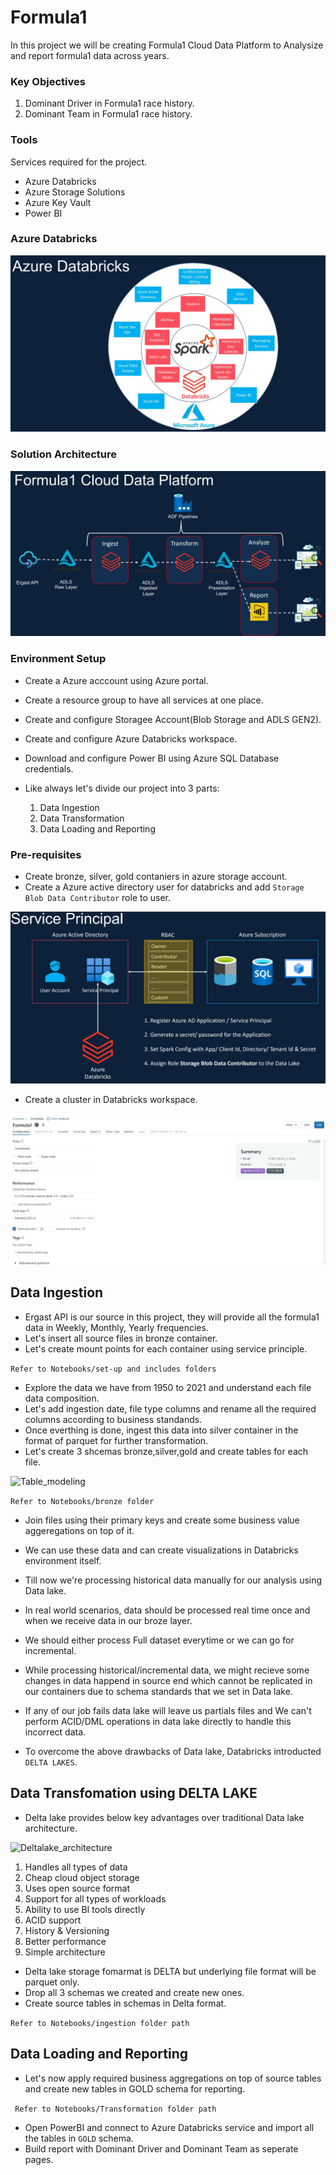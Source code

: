 # Formula1 

In this project we will be creating Formula1 Cloud Data Platform to Analysize and report formula1 data across years.

### Key Objectives

1. Dominant Driver in Formula1 race history.
2. Dominant Team in Formula1 race history.

### Tools
Services required for the project.
- Azure Databricks
- Azure Storage Solutions
- Azure Key Vault
- Power BI

### Azure Databricks

![databricks](snips/databricks.jpg)

### Solution Architecture

![solution_architecture](snips/solution_architecture.jpg)

### Environment Setup

- Create a Azure acccount using Azure portal.
- Create a resource group to have all services at one place.
- Create and configure Storagee Account(Blob Storage and ADLS GEN2).
- Create and configure Azure Databricks workspace.
- Download and configure Power BI using Azure SQL Database credentials.


- Like always let's divide our project into 3 parts:

  1. Data Ingestion
  2. Data Transformation 
  3. Data Loading and Reporting

### Pre-requisites

- Create bronze, silver, gold contaniers in azure storage account.
- Create a Azure active directory user for databricks and add ``Storage Blob Data Contributor`` role to user.

![databricks_connection_service_principle](snips/databricks_connection_service_principle.jpg)

- Create a cluster in Databricks workspace.

![cluster_configuration](snips/cluster_configuration.jpg)
  
## Data Ingestion

- Ergast API is our source in this project, they will provide all the formula1 data in Weekly, Monthly, Yearly frequencies.
- Let's insert all source files in bronze container.
- Let's create mount points for each container using service principle.

``` Refer to Notebooks/set-up and includes folders ```

- Explore the data we have from 1950 to 2021 and understand each file data composition.
- Let's add ingestion date, file type columns and rename all the required columns according to business standands.
- Once everthing is done, ingest this data into silver container in the format of parquet for further transformation.
- Let's create 3 shcemas bronze,silver,gold and create tables for each file.

![Table_modeling](snips/tables_joining.jpg)

``` Refer to Notebooks/bronze folder ```

- Join files using their primary keys and create some business value aggeregations on top of it.
- We can use these data and can create visualizations in Databricks environment itself.

- Till now we're processing historical data manually for our analysis using Data lake.
- In real world scenarios, data should be processed real time once and when we receive data in our broze layer.
- We should either process Full dataset everytime or we can go for incremental.
- While processing historical/incremental data, we might recieve some changes in data happend in source end which cannot be replicated in our containers due to schema standards that we set in Data lake.
- If any of our job fails data lake will leave us partials files and We can't perform ACID/DML operations in data lake directly to handle this incorrect data.
- To overcome the above drawbacks of Data lake, Databricks introducted `` DELTA LAKES``.

## Data Transfomation using DELTA LAKE

- Delta lake provides below key advantages over traditional Data lake architecture.

![Deltalake_architecture](snips/deltalake_architecture.jpg)

1. Handles all types of data
2. Cheap cloud object storage
3. Uses open source format
4. Support for all types of workloads
5. Ability to use BI tools directly
6. ACID support
7. History & Versioning
8. Better performance
9. Simple architecture
  
- Delta lake storage fomarmat is DELTA but underlying file format will be parquet only.
- Drop all 3 schemas we created and create new ones.
- Create source tables in schemas in Delta format.

`` Refer to Notebooks/ingestion folder path ``

## Data Loading and Reporting 

- Let's now apply required business aggregations on top of source tables and create new tables in GOLD schema for reporting.

`` Refer to Notebooks/Transformation folder path``

- Open PowerBI and connect to Azure Databricks service and import all the tables in ``GOLD`` schema.
- Build report with Dominant Driver and Dominant Team as seperate pages.


